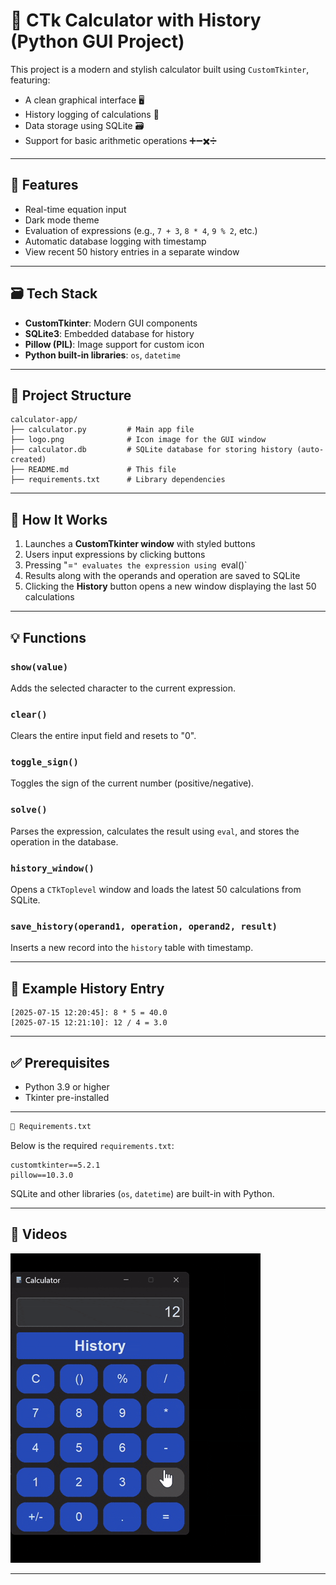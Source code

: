 # 🧮 CTk Calculator with History (Python GUI Project)

This project is a modern and stylish calculator built using `CustomTkinter`, featuring:

- A clean graphical interface 🖥️
- History logging of calculations 📜
- Data storage using SQLite 🗃️
- Support for basic arithmetic operations ➕➖✖️➗

---

## 📌 Features

- Real-time equation input
- Dark mode theme
- Evaluation of expressions (e.g., `7 + 3`, `8 * 4`, `9 % 2`, etc.)
- Automatic database logging with timestamp
- View recent 50 history entries in a separate window

---

## 🗃️ Tech Stack

- **CustomTkinter**: Modern GUI components
- **SQLite3**: Embedded database for history
- **Pillow (PIL)**: Image support for custom icon
- **Python built-in libraries**: `os`, `datetime`

---

## 📂 Project Structure

```
calculator-app/
├── calculator.py         # Main app file
├── logo.png              # Icon image for the GUI window
├── calculator.db         # SQLite database for storing history (auto-created)
├── README.md             # This file
├── requirements.txt      # Library dependencies
```

---

## 🧠 How It Works

1. Launches a **CustomTkinter window** with styled buttons
2. Users input expressions by clicking buttons
3. Pressing "=`" evaluates the expression using `eval()\`
4. Results along with the operands and operation are saved to SQLite
5. Clicking the **History** button opens a new window displaying the last 50 calculations

---

## 💡 Functions

### `show(value)`

Adds the selected character to the current expression.

### `clear()`

Clears the entire input field and resets to "0".

### `toggle_sign()`

Toggles the sign of the current number (positive/negative).

### `solve()`

Parses the expression, calculates the result using `eval`, and stores the operation in the database.

### `history_window()`

Opens a `CTkToplevel` window and loads the latest 50 calculations from SQLite.

### `save_history(operand1, operation, operand2, result)`

Inserts a new record into the `history` table with timestamp.

---

## 📝 Example History Entry

```
[2025-07-15 12:20:45]: 8 * 5 = 40.0
[2025-07-15 12:21:10]: 12 / 4 = 3.0
```

---

## ✅ Prerequisites

- Python 3.9 or higher
- Tkinter pre-installed

---

```bash
📃 Requirements.txt
```

Below is the required `requirements.txt`:

```
customtkinter==5.2.1
pillow==10.3.0
```

SQLite and other libraries (`os`, `datetime`) are built-in with Python.

---

## 📸 Videos

![Calcutor](demo.gif)

---

